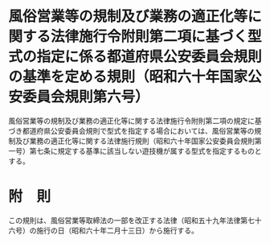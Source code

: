 # 風俗営業等の規制及び業務の適正化等に関する法律施行令附則第二項に基づく型式の指定に係る都道府県公安委員会規則の基準を定める規則（昭和六十年国家公安委員会規則第六号）
風俗営業等の規制及び業務の適正化等に関する法律施行令附則第二項の規定に基づき都道府県公安委員会規則で型式を指定する場合においては、風俗営業等の規制及び業務の適正化等に関する法律施行規則（昭和六十年国家公安委員会規則第一号）第七条に規定する基準に該当しない遊技機が属する型式を指定するものとする。
# 附　則
この規則は、風俗営業等取締法の一部を改正する法律（昭和五十九年法律第七十六号）の施行の日（昭和六十年二月十三日）から施行する。
